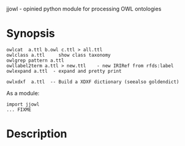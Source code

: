 jjowl - opinied python module for processing OWL ontologies

# Synopsis

    owlcat  a.ttl b.owl c.ttl > all.ttl
    owlclass a.ttl     show class taxonomy
    owlgrep pattern a.ttl
    owllabel2term a.ttl > new.ttl    - new IRIRef from rfds:label
    owlexpand a.ttl  - expand and pretty print

    owlxdxf  a.ttl  -- Build a XDXF dictionary (seealso goldendict)

As a module:

    import jjowl
    ... FIXME

# Description


